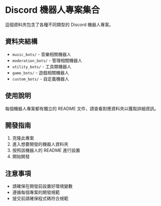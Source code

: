 # Discord 機器人專案集合

這個資料夾包含了各種不同類型的 Discord 機器人專案。

## 資料夾結構

- `music_bots/` - 音樂相關機器人
- `moderation_bots/` - 管理相關機器人
- `utility_bots/` - 工具類機器人
- `game_bots/` - 遊戲相關機器人
- `custom_bots/` - 自定義機器人

## 使用說明

每個機器人專案都有獨立的 README 文件，請查看對應資料夾以獲取詳細資訊。

## 開發指南

1. 克隆此專案
2. 進入想要開發的機器人資料夾
3. 按照該機器人的 README 進行設置
4. 開始開發

## 注意事項

- 請確保在開發前設置好環境變數
- 遵循每個專案的開發規範
- 提交前請確保程式碼符合規範 